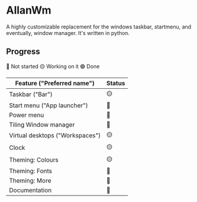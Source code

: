 # AllanWm
A highly customizable replacement for the windows taskbar, startmenu, and eventually, window manager. It's written in python.

## Progress

🔴 Not started
🟡 Working on it
🟢 Done

| Feature ("Preferred name") | Status |
| ----------- | ----------- |
| Taskbar ("Bar") | 🟡 |
| Start menu ("App launcher") | 🔴 |
| Power menu | 🔴 |
| Tiling Window manager | 🔴 |
| Virtual desktops ("Workspaces") | 🟡 |
| Clock | 🟡 |
| Theming: Colours | 🟡 |
| Theming: Fonts | 🔴 |
| Theming: More | 🔴 |
| Documentation | 🔴 |
